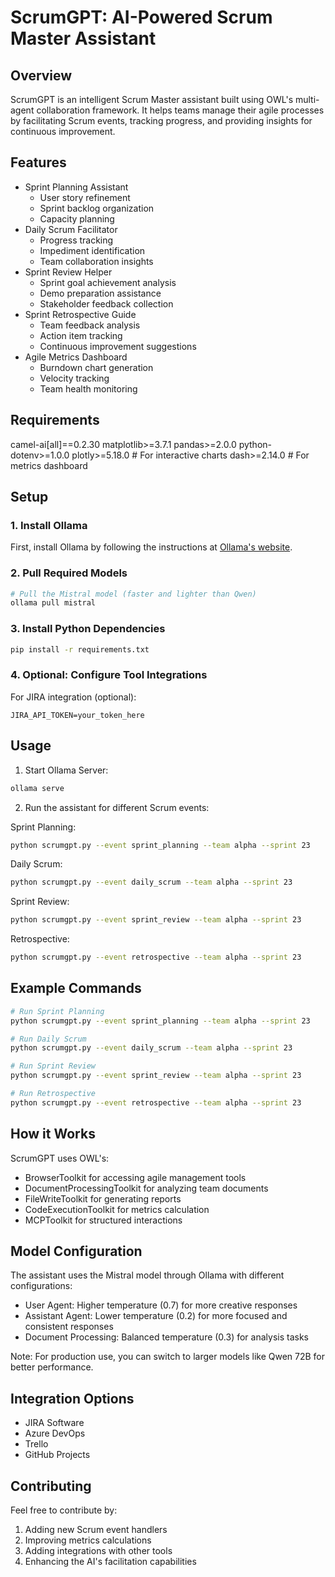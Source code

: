 # ScrumGPT: AI-Powered Scrum Master Assistant

## Overview
ScrumGPT is an intelligent Scrum Master assistant built using OWL's multi-agent collaboration framework. It helps teams manage their agile processes by facilitating Scrum events, tracking progress, and providing insights for continuous improvement.

## Features
- Sprint Planning Assistant
  - User story refinement
  - Sprint backlog organization
  - Capacity planning
- Daily Scrum Facilitator
  - Progress tracking
  - Impediment identification
  - Team collaboration insights
- Sprint Review Helper
  - Sprint goal achievement analysis
  - Demo preparation assistance
  - Stakeholder feedback collection
- Sprint Retrospective Guide
  - Team feedback analysis
  - Action item tracking
  - Continuous improvement suggestions
- Agile Metrics Dashboard
  - Burndown chart generation
  - Velocity tracking
  - Team health monitoring

## Requirements
camel-ai[all]==0.2.30
matplotlib>=3.7.1
pandas>=2.0.0
python-dotenv>=1.0.0
plotly>=5.18.0  # For interactive charts
dash>=2.14.0  # For metrics dashboard

## Setup

### 1. Install Ollama
First, install Ollama by following the instructions at [Ollama's website](https://ollama.ai/download).

### 2. Pull Required Models
```bash
# Pull the Mistral model (faster and lighter than Qwen)
ollama pull mistral
```

### 3. Install Python Dependencies
```bash
pip install -r requirements.txt
```

### 4. Optional: Configure Tool Integrations
For JIRA integration (optional):
```
JIRA_API_TOKEN=your_token_here
```

## Usage

1. Start Ollama Server:
```bash
ollama serve
```

2. Run the assistant for different Scrum events:

Sprint Planning:
```bash
python scrumgpt.py --event sprint_planning --team alpha --sprint 23
```

Daily Scrum:
```bash
python scrumgpt.py --event daily_scrum --team alpha --sprint 23
```

Sprint Review:
```bash
python scrumgpt.py --event sprint_review --team alpha --sprint 23
```

Retrospective:
```bash
python scrumgpt.py --event retrospective --team alpha --sprint 23
```

## Example Commands
```bash
# Run Sprint Planning
python scrumgpt.py --event sprint_planning --team alpha --sprint 23

# Run Daily Scrum
python scrumgpt.py --event daily_scrum --team alpha --sprint 23

# Run Sprint Review
python scrumgpt.py --event sprint_review --team alpha --sprint 23

# Run Retrospective
python scrumgpt.py --event retrospective --team alpha --sprint 23
```

## How it Works
ScrumGPT uses OWL's:
- BrowserToolkit for accessing agile management tools
- DocumentProcessingToolkit for analyzing team documents
- FileWriteToolkit for generating reports
- CodeExecutionToolkit for metrics calculation
- MCPToolkit for structured interactions

## Model Configuration
The assistant uses the Mistral model through Ollama with different configurations:
- User Agent: Higher temperature (0.7) for more creative responses
- Assistant Agent: Lower temperature (0.2) for more focused and consistent responses
- Document Processing: Balanced temperature (0.3) for analysis tasks

Note: For production use, you can switch to larger models like Qwen 72B for better performance.

## Integration Options
- JIRA Software
- Azure DevOps
- Trello
- GitHub Projects

## Contributing
Feel free to contribute by:
1. Adding new Scrum event handlers
2. Improving metrics calculations
3. Adding integrations with other tools
4. Enhancing the AI's facilitation capabilities

